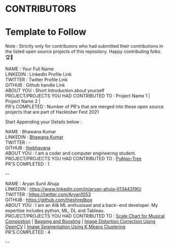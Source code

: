 # CONTRIBUTORS

# Template to Follow

Note : Strictly only for contributors who had submitted their contributions in the listed open source projects of this repository. Happy contributing folks.🏆👏

NAME : Your Full Name <br>
LINKEDIN : LinkedIn Profile Link <br>
TWITTER : Twitter Profile Link <br>
GITHUB : Github handle Link <br>
ABOUT YOU : Short Introduction about yourself <br>
PROJECT/PROJECTS YOU HAD CONTRIBUTED TO : Project Name 1 | Project Name 2 | <br>
PR's COMPLETED : Number of PR's that are merged into these open source projects that are part of Hacktober Fest 2021 <br>

Start Appending your Details below :

NAME : Bhawana Kumar <br>
LINKEDIN : [Bhawana Kumar](www.linkedin.com/in/bhawana-kumar) <br>
TWITTER :  - <br>
GITHUB : [thebhavana](https://github.com/thebhavana) <br>
ABOUT YOU : I am a coder and computer engineering student. <br>
PROJECT/PROJECTS YOU HAD CONTRIBUTED TO : [PyAlgo-Tree](https://github.com/prathimacode-hub/PyAlgo-Tree) <br>
PR'S COMPLETED : 1 <br>

--

NAME : Aryan Sunil Ahuja <br>
LINKEDIN : https://www.linkedin.com/in/aryan-ahuja-013443190/ <br>
TWITTER : https://twitter.com/Aryan1053 <br>
GITHUB : https://github.com/theshredbox <br>
ABOUT YOU : I am an AI& ML enthusisast and a back- end developer. My expertise includes python, ML, DL and Tableau. <br>
PROJECT/PROJECTS YOU HAD CONTRIBUTED TO : [Scale Chart for Musical Compostion](https://github.com/prathimacode-hub/Awesome_Python_Scripts/tree/main/GUIScripts/Scale%20Chart%20For%20Musical%20Composition) |  [Bagging and Boosting](https://github.com/prathimacode-hub/DS-ScriptsNook/tree/main/Machine%20Learning/Algorithms/Bagging%20and%20Boosting) |  [Image Distortion Correction Using OpenCV](https://github.com/prathimacode-hub/Awesome_Python_Scripts/tree/main/ImageProcessingScripts/Image%20Distortion%20Correction%20Using%20OpenCV) |  [Image Segmentation Using K Means Clustering](https://github.com/prathimacode-hub/Awesome_Python_Scripts/tree/main/ImageProcessingScripts/Image%20Segmentation%20Using%20K%20Means%20Clustering) <br>
PR'S COMPLETED : 4 <br>

--

